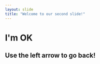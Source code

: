 ```yaml
---
layout: slide
title: "Welcome to our second slide!"
---
```

# I'm OK

## Use the left arrow to go back!
